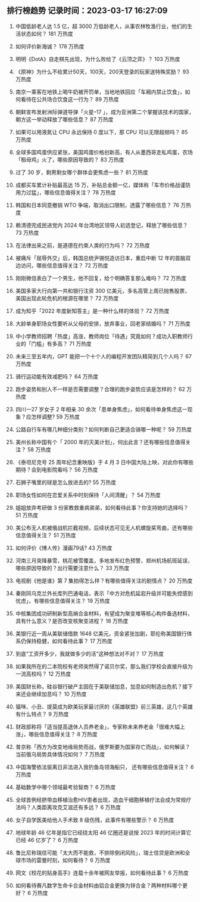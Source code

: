
## 排行榜趋势 记录时间：2023-03-17 16:27:09
  
  1. 中国低龄老人达 1.5 亿，超 3000 万低龄老人，从事农林牧渔行业，他们的生活状态如何？ 181 万热度
    
  2. 如何评价新海诚？ 178 万热度
    
  3. 明明《DotA》自走棋先出现，为什么败给了《云顶之弈》？ 103 万热度
    
  4. 《原神》为什么不给累计50天，100天，200天登录的玩家送特殊奖励？ 93 万热度
    
  5. 南京一乘客在地铁上喝牛奶被开罚单，当地地铁回应「车厢内禁止饮食」，如何看待在公共场合饮食这一行为？ 89 万热度
    
  6. 朝鲜宣布发射洲际弹道导弹「火星–17 」，成为亚洲第二个掌握该技术的国家，朝方这一举动释放了哪些信息？ 87 万热度
    
  7. 如果可以用液氮让 CPU 永远保持 0 度以下，那 CPU 可以无限超频吗？ 85 万热度
    
  8. 全球多国鸡蛋供应紧张，美国鸡蛋价格创新高，有人从墨西哥走私鸡蛋，农场「租母鸡」火了，哪些原因导致的？ 83 万热度
    
  9. 过了 30 岁，剩男剩女哪个群体会更焦虑一些？ 81 万热度
    
  10. 成都买车累计补贴最高达 15 万，补贴总金额一亿，媒体称「车市价格战谨防用力过猛」，哪些信息值得关注？ 78 万热度
    
  11. 韩国和日本同意撤销 WTO 争端，取消出口限制，透露了哪些信息？ 76 万热度
    
  12. 赖清德完成民进党内 2024 年台湾地区领导人初选登记，释放了哪些信息？ 73 万热度
    
  13. 在法律出来之前，是道德在约束人类的行为吗？ 72 万热度
    
  14. 被痛斥「屈辱外交」后，韩国总统尹锡悦造访日本，重启中断 12 年的首脑双边访问，哪些信息值得关注？ 72 万热度
    
  15. 刚刚微信表白了一个男生，他不回复，给个明确答复那么难吗？ 72 万热度
    
  16. 美国多家大行向第一共和银行注资 300 亿美元，多名高管上周已抛售股票，美国出现此轮危机的根源在哪里？ 72 万热度
    
  17. 成为知乎「2022 年度新知答主」是一种什么样的体验？ 72 万热度
    
  18. 大龄单身职场女性要听从父母的安排，放弃事业，回老家结婚吗？ 71 万热度
    
  19. 中小学教师招聘「热度」高涨，教师岗位「待遇」究竟如何？成功入职教师行业的「门槛」有多高？ 71 万热度
    
  20. 未来三至五年内，GPT 能把一个十个人的编程开发团队精简到几个人吗？ 67 万热度
    
  21. 骑行运动能有效减肥吗？ 64 万热度
    
  22. 跑步姿势和别人不一样是否需要调整？合理的跑步姿势应该是怎样的？ 62 万热度
    
  23. 四川一27 岁女子 2 年相亲 30 余次「患单身焦虑」，如何看待单身焦虑这一现象？应怎样调整? 59 万热度
    
  24. 公路自行车有哪几种细分类别？如何判断自己更适合骑哪一种呢？ 59 万热度
    
  25. 美州长称中国有个「 2000 年的灭美计划」，何出此言？还有哪些信息值得关注？ 58 万热度
    
  26. 《泰坦尼克号 25 周年纪念重映版》于 4 月 3 日中国大陆上映，对此你有哪些期待？会到电影院看吗？ 56 万热度
    
  27. 石狮子嘴里的球是怎么放进去的? 55 万热度
    
  28. 职场女性如何在恋爱关系中时刻保持「人间清醒」？ 54 万热度
    
  29. 姐姐放弃考研做 3 份家教救重病弟弟，如何看待此事？你支持她的选择吗？ 51 万热度
    
  30. 美公布无人机被俄战机拦截视频，后续状态可见无人机螺旋桨弯曲，还有哪些信息值得关注？ 51 万热度
    
  31. 如何评价《博人传》漫画79话? 43 万热度
    
  32. 河南三月突降暴雪，桃花被雪覆盖，多地发布红色预警，郑州机场航班延误，哪些原因导致的？出行需要注意什么？ 33 万热度
    
  33. 电视剧《他是谁》第 7 集拍得怎么样？有哪些值得关注的剧情点？ 20 万热度
    
  34. 秦刚同乌克兰外长库列巴通电话，表示「中方对危机延宕升级并可能失控感到忧虑」，有哪些信息值得关注？ 19 万热度
    
  35. 中核集团成功研制新型高熵合金材料，有望成为聚变堆等核心构件备选材料，具有什么意义？是否改变核聚变进程？ 18 万热度
    
  36. 美银行近一周从美联储借款 1648 亿美元，资金紧张加剧，耶伦称美国银行体系仍保持稳健，如何看待此事？ 17 万热度
    
  37. 到底“工资开多少，我就做多少的活”这种想法对不对？ 17 万热度
    
  38. 如果我所在的二本院校有老师突然得了诺贝尔奖，那么我们学校会直接升级为一流高校吗？ 12 万热度
    
  39. 美国财长称，硅谷银行破产主因在于美联储加息，加息如何制造出危机？接下来还会继续加息吗？ 10 万热度
    
  40. 猫咪、小丑、提莫成为欧美玩家最讨厌的《英雄联盟》前三英雄，这几个英雄有什么特点？ 9 万热度
    
  41. 财政部称将「适当提高退休人员养老金」，专家称未来养老金「很难大幅上涨」，哪些信息值得关注？ 8 万热度
    
  42. 普京称「西方为改变地缘局势而战，俄罗斯要为国家存亡而战」，如何解读？当前俄乌局势具体情况如何？ 7 万热度
    
  43. 中国海警依法驱离日非法进入我钓鱼岛领海船只， 还有哪些信息值得关注？ 6 万热度
    
  44. 基础数学中哪个领域最考验智商？ 6 万热度
    
  45. 全球首例经脐带血移植治愈HIV患者出现，造血干细胞移植疗法会成为常规疗法吗？人类距离攻克艾滋还有多远？ 6 万热度
    
  46. 女子自学医美给他人手术致 8 级伤残，此事件有哪些警示？ 6 万热度
    
  47. 地球年龄 46 亿年是指它已经绕太阳 46 亿圈还是说按 2023 年的时间计算它已经 46 亿岁了？ 6 万热度
    
  48. 鲁比尼称瑞信可能「太大而不能救，不排除倒闭风险」，瑞士信贷是欧洲和全球市场的雷曼时刻，如何看待？ 6 万热度
    
  49. 网文《校花的贴身高手》连载十余年被网友举报，如何看待此事？ 6 万热度
    
  50. 如何看待赛凡数字生命卡合金材料由铝合金更换为锌合金？两种材料哪个更好？ 6 万热度
    